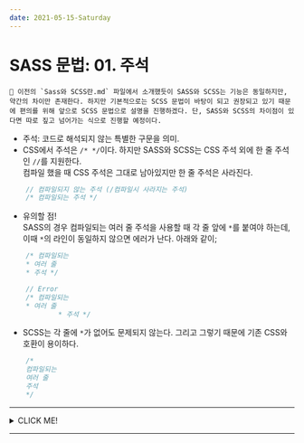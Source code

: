 ```yaml
---
date: 2021-05-15-Saturday
---
```


# SASS 문법: 01. 주석 	
	📌 이전의 `Sass와 SCSS란.md` 파일에서 소개했듯이 SASS와 SCSS는 기능은 동일하지만, 약간의 차이만 존재한다. 하지만 기본적으로는 SCSS 문법이 바탕이 되고 권장되고 있기 때문에 편의를 위해 앞으로 SCSS 문법으로 설명을 진행하겠다. 단, SASS와 SCSS의 차이점이 있다면 따로 짚고 넘어가는 식으로 진행할 예정이다. 

- 주석: 코드로 해석되지 않는 특별한 구문을 의미.
- CSS에서 주석은 `/* */`이다. 하지만 SASS와 SCSS는 CSS 주석 외에 한 줄 주석인 `//`를 지원한다.   
컴파일 했을 때 CSS 주석은 그대로 남아있지만 한 줄 주석은 사라진다. 
```scss
	// 컴파일되지 않는 주석 (/컴파일시 사라지는 주석)
	/* 컴파일되는 주석 */
```
- 유의할 점!   
SASS의 경우 컴파일되는 여러 줄 주석을 사용할 때 각 줄 앞에 `*`를 붙여야 하는데, 이때 `*`의 라인이 동일하지 않으면 에러가 난다. 아래와 같이;   
```scss
	/* 컴파일되는
	* 여러 줄
	* 주석 */

	// Error
	/* 컴파일되는
	* 여러 줄
			* 주석 */
```
- SCSS는 각 줄에 `*`가 없어도 문제되지 않는다. 그리고 그렇기 때문에 기존 CSS와 호환이 용이하다. 
```scss
	/*
	컴파일되는
	여러 줄
	주석
	*/
```

---

<details>
<summary>CLICK ME!</summary>

- cf.
	-	https://heropy.blog/2018/01/31/sass/
	- https://www.codingfactory.net/10080

</details>

---